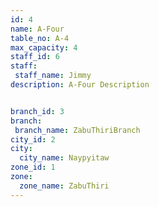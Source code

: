 ```yaml
---
id: 4
name: A-Four
table_no: A-4
max_capacity: 4
staff_id: 6
staff:
 staff_name: Jimmy
description: A-Four Description


branch_id: 3
branch:
 branch_name: ZabuThiriBranch
city_id: 2
city:
  city_name: Naypyitaw
zone_id: 1
zone:
  zone_name: ZabuThiri
---
```

